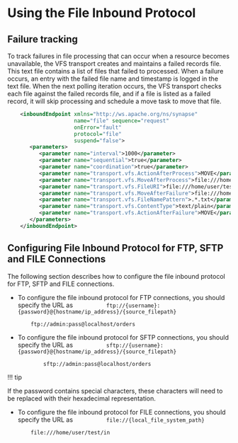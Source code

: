 # Using the File Inbound Protocol

## Failure tracking

To track failures in file processing that can occur when a resource
becomes unavailable, the VFS transport creates and maintains a failed
records file. This text file contains a list of files that failed to
processed. When a failure occurs, an entry with the failed file name and
timestamp is logged in the text file. When the next polling iteration
occurs, the VFS transport checks each file against the failed records
file, and if a file is listed as a failed record, it will skip
processing and schedule a move task to move that file.

``` xml
    <inboundEndpoint xmlns="http://ws.apache.org/ns/synapse" 
                     name="file" sequence="request" 
                     onError="fault" 
                     protocol="file" 
                     suspend="false">
       <parameters>
          <parameter name="interval">1000</parameter>
          <parameter name="sequential">true</parameter> 
          <parameter name="coordination">true</parameter> 
          <parameter name="transport.vfs.ActionAfterProcess">MOVE</parameter>
          <parameter name="transport.vfs.MoveAfterProcess">file:///home/user/test/out</parameter>
          <parameter name="transport.vfs.FileURI">file:///home/user/test/in</parameter>
          <parameter name="transport.vfs.MoveAfterFailure">file:///home/user/test/failed</parameter>
          <parameter name="transport.vfs.FileNamePattern">.*.txt</parameter>
          <parameter name="transport.vfs.ContentType">text/plain</parameter>
          <parameter name="transport.vfs.ActionAfterFailure">MOVE</parameter>
       </parameters>
    </inboundEndpoint>
```



## Configuring File Inbound Protocol for FTP, SFTP and FILE Connections

The following section describes how to configure the file inbound
protocol for FTP, SFTP and FILE connections.

-   To configure the file inbound protocol for FTP connections, you
    should specify the URL as
    `           ftp://{username}:{password}@{hostname/ip_address}/{source_filepath}                     `

    ``` html/xml
        ftp://admin:pass@localhost/orders
    ```

-   To configure the file inbound protocol for SFTP connections, you
    should specify the URL as
    `           sftp://{username}:{password}@{hostname/ip_address}/{source_filepath}                     `

    ``` html/xml
            sftp://admin:pass@localhost/orders
    ```

!!! tip

If the password contains special characters, these characters will need
to be replaced with their hexadecimal representation.


-   To configure the file inbound protocol for FILE connections, you
    should specify the URL as
    `           file://{local_file_system_path}                     `

    ``` html/xml
        file:///home/user/test/in
    ```


